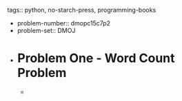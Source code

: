 tags:: python, no-starch-press, programming-books

- problem-number::  dmopc15c7p2
- problem-set:: DMOJ
- # Problem One - Word Count Problem
	-